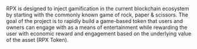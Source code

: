 RPX is designed to inject gamification in the current blockchain ecosystem by starting with the commonly known game of rock, paper & scissors. The goal of the project is to rapidly build a game-based token that users and owners can engage with as a means of entertainment while rewarding the user with economic reward and engagement based on the underlying value of the asset (RPX Token).
